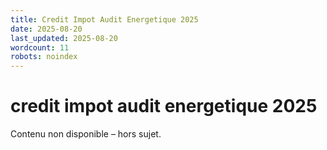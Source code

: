 ```yaml
---
title: Credit Impot Audit Energetique 2025
date: 2025-08-20
last_updated: 2025-08-20
wordcount: 11
robots: noindex
---
```


# credit impot audit energetique 2025

Contenu non disponible – hors sujet.